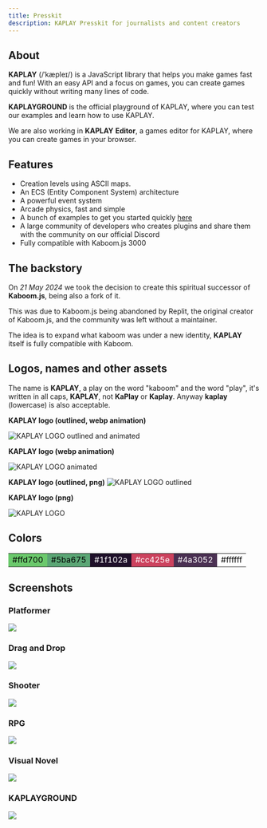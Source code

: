```yaml
---
title: Presskit
description: KAPLAY Presskit for journalists and content creators
---
```


## About

**KAPLAY** (/ˈkæpleɪ/) is a JavaScript library that helps you make games fast and fun! With an
easy API and a focus on games, you can create games quickly without writing many lines of code.

**KAPLAYGROUND** is the official playground of KAPLAY, where you can test our examples and learn how to use KAPLAY.

We are also working in **KAPLAY** **Editor**, a games editor for KAPLAY, where you can create games in your browser.

## Features

- Creation levels using ASCII maps.
- An ECS (Entity Component System) architecture
- A powerful event system
- Arcade physics, fast and simple
- A bunch of examples to get you started quickly [here](https://play.kaplayjs.com)
- A large community of developers who creates plugins and share them with the community on our official Discord
- Fully compatible with Kaboom.js 3000

## The backstory

On _21 May 2024_ we took the decision to create this spiritual successor of
**Kaboom.js**, being also a fork of it.

This was due to Kaboom.js being abandoned by Replit, the original creator of
Kaboom.js, and the community was left without a maintainer.

The idea is to expand what kaboom was under a new identity, **KAPLAY** itself is
fully compatible with Kaboom.

## Logos, names and other assets

The name is **KAPLAY**, a play on the word "kaboom" and the word "play", it's
written in all caps, **KAPLAY**, not **KaPlay** or **Kaplay**. Anyway **kaplay** (lowercase) is also acceptable.

**KAPLAY logo (outlined, webp animation)**

![KAPLAY LOGO outlined and animated](../assets/kaplay-o.webp)

**KAPLAY logo (webp animation)**

![KAPLAY LOGO animated](../assets/kaplay.webp)

**KAPLAY logo (outlined, png)**
![KAPLAY LOGO outlined](../assets/kaplay-o.png)

**KAPLAY logo (png)**

![KAPLAY LOGO](../assets/kaplay.png)

## Colors

<table>
  <tr>
    <td style="background-color: #6bc96c; color: #000000;">#ffd700</td>
    <td style="background-color: #5ba675; color: #000000;">#5ba675</td>
    <td style="background-color: #1f102a; color: #ffffff;">#1f102a</td>
    <td style="background-color: #cc425e; color: #ffffff;">#cc425e</td>
    <td style="background-color: #4a3052; color: #ffffff;">#4a3052</td>
    <td style="background-color: #ffffff; color: #000000;">#ffffff</td>
</tr>
</table>

## Screenshots

### Platformer

![](../assets/2024-06-10-15-51-54.png)

### Drag and Drop

![](../assets/2024-06-10-15-48-20.png)

### Shooter

![](../assets/2024-06-10-15-53-05.png)

### RPG

![](../assets/2024-06-10-15-53-26.png)

### Visual Novel

![](../assets/2024-06-10-15-55-16.png)

### KAPLAYGROUND

![](../assets/2024-06-10-15-56-25.png)
